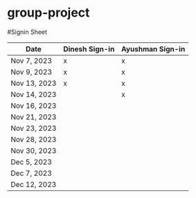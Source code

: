 # group-project

#Signin Sheet

| Date        | Dinesh Sign-in   | Ayushman Sign-in |
|-------------|------------------|------------------|
| Nov 7, 2023 |         x        |       x          |            
| Nov 9, 2023 |         x        |       x          |  
| Nov 13, 2023|         x        |       x          |
| Nov 14, 2023|                  |       x          |
| Nov 16, 2023|                  |                  |
| Nov 21, 2023|                  |                  |
| Nov 23, 2023|                  |                  |
| Nov 28, 2023|                  |                  |
| Nov 30, 2023|                  |                  |
| Dec 5, 2023 |                  |                  |
| Dec 7, 2023 |                  |                  |
| Dec 12, 2023|                  |                  |
